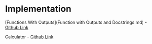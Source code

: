 # Implementation

[Functions With Outputs](Function with Outputs and Docstrings.md) - [Github Link](https://github.com/grandeurkoe/100-days-of-code-the-complete-python-pro-bootcamp/tree/6f32e61d6bcecc76acc7d4771290667bceec72a8/day-010-functions-with-outputs/functions-with-outputs)

Calculator - [Github Link](https://github.com/grandeurkoe/python-scripting-projects/tree/1f7c6b237b59c69a44ae12f8795f5ff4fd81cb03/calculator)